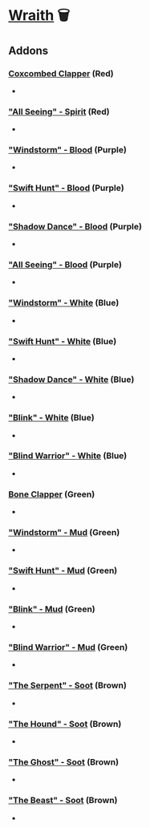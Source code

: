# [Wraith](<https://deadbydaylight.wiki.gg/wiki/Philip_Ojomo>) 🗑️

## Addons

### [Coxcombed Clapper](<https://deadbydaylight.wiki.gg/wiki/Coxcombed_Clapper>) (Red)

-


### ["All Seeing" - Spirit](<https://deadbydaylight.wiki.gg/wiki/%22All_Seeing%22_-_Spirit>) (Red)

-


### ["Windstorm" - Blood](<https://deadbydaylight.wiki.gg/wiki/%22Windstorm%22_-_Blood>) (Purple)

-


### ["Swift Hunt" - Blood](<https://deadbydaylight.wiki.gg/wiki/%22Swift_Hunt%22_-_Blood>) (Purple)

-


### ["Shadow Dance" - Blood](<https://deadbydaylight.wiki.gg/wiki/%22Shadow_Dance%22_-_Blood>) (Purple)

-


### ["All Seeing" - Blood](<https://deadbydaylight.wiki.gg/wiki/%22All_Seeing%22_-_Blood>) (Purple)

-


### ["Windstorm" - White](<https://deadbydaylight.wiki.gg/wiki/%22Windstorm%22_-_White>) (Blue)

-


### ["Swift Hunt" - White](<https://deadbydaylight.wiki.gg/wiki/%22Swift_Hunt%22_-_White>) (Blue)

-


### ["Shadow Dance" - White](<https://deadbydaylight.wiki.gg/wiki/%22Shadow_Dance%22_-_White>) (Blue)

-


### ["Blink" - White](<https://deadbydaylight.wiki.gg/wiki/%22Blink%22_-_White>) (Blue)

-


### ["Blind Warrior" - White](<https://deadbydaylight.wiki.gg/wiki/%22Blind_Warrior%22_-_White>) (Blue)

-


### [Bone Clapper](<https://deadbydaylight.wiki.gg/wiki/Bone_Clapper>) (Green)

-


### ["Windstorm" - Mud](<https://deadbydaylight.wiki.gg/wiki/%22Windstorm%22_-_Mud>) (Green)

-


### ["Swift Hunt" - Mud](<https://deadbydaylight.wiki.gg/wiki/%22Swift_Hunt%22_-_Mud>) (Green)

-


### ["Blink" - Mud](<https://deadbydaylight.wiki.gg/wiki/%22Blink%22_-_Mud>) (Green)

-


### ["Blind Warrior" - Mud](<https://deadbydaylight.wiki.gg/wiki/%22Blind_Warrior%22_-_Mud>) (Green)

-


### ["The Serpent" - Soot](<https://deadbydaylight.wiki.gg/wiki/%22The_Serpent%22_-_Soot>) (Brown)

-


### ["The Hound" - Soot](<https://deadbydaylight.wiki.gg/wiki/%22The_Hound%22_-_Soot>) (Brown)

-


### ["The Ghost" - Soot](<https://deadbydaylight.wiki.gg/wiki/%22The_Ghost%22_-_Soot>) (Brown)

-


### ["The Beast" - Soot](<https://deadbydaylight.wiki.gg/wiki/%22The_Beast%22_-_Soot>) (Brown)

-
